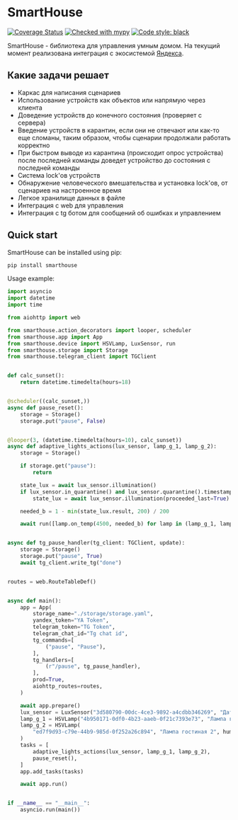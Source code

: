 # SmartHouse
[![Coverage Status](https://coveralls.io/repos/github/vivenchik/smarthouse/badge.svg?branch=master)](https://coveralls.io/github/vivenchik/smarthouse?branch=master)
[![Checked with mypy](https://www.mypy-lang.org/static/mypy_badge.svg)](https://mypy-lang.org/)
[![Code style: black](https://img.shields.io/badge/code%20style-black-000000.svg)](https://github.com/psf/black)

SmartHouse - библиотека для управления умным домом. На текущий момент реализована интеграция с экосистемой [Яндекса](https://yandex.ru/dev/dialogs/smart-home/doc/concepts/platform-protocol.html).

Какие задачи решает
-------------
* Каркас для написания сценариев
* Использование устройств как объектов или напрямую через клиента
* Доведение устройств до конечного состояния (проверяет с сервера)
* Введение устройств в карантин, если они не отвечают или как-то еще сломаны, таким образом, чтобы сценарии продолжали работать корректно
* При быстром выводе из карантина (происходит опрос устройства) после последней команды доведет устройство до состояния с последней команды
* Система lock'ов устройств
* Обнаружение человеческого вмешательства и установка lock'ов, от сценариев на настроенное время
* Легкое хранилище данных в файле
* Интеграция с web для управления
* Интеграция с tg ботом для сообщений об ошибках и управлением

Quick start
-----------
SmartHouse can be installed using pip:

```bash
pip install smarthouse
```

Usage example:
```python
import asyncio
import datetime
import time

from aiohttp import web

from smarthouse.action_decorators import looper, scheduler
from smarthouse.app import App
from smarthouse.device import HSVLamp, LuxSensor, run
from smarthouse.storage import Storage
from smarthouse.telegram_client import TGClient


def calc_sunset():
    return datetime.timedelta(hours=18)


@scheduler((calc_sunset,))
async def pause_reset():
    storage = Storage()
    storage.put("pause", False)


@looper(3, (datetime.timedelta(hours=10), calc_sunset))
async def adaptive_lights_actions(lux_sensor, lamp_g_1, lamp_g_2):
    storage = Storage()

    if storage.get("pause"):
        return

    state_lux = await lux_sensor.illumination()
    if lux_sensor.in_quarantine() and lux_sensor.quarantine().timestamp + 5 * 60 > time.time():
        state_lux = await lux_sensor.illumination(proceeded_last=True)

    needed_b = 1 - min(state_lux.result, 200) / 200

    await run([lamp.on_temp(4500, needed_b) for lamp in (lamp_g_1, lamp_g_2)])


async def tg_pause_handler(tg_client: TGClient, update):
    storage = Storage()
    storage.put("pause", True)
    await tg_client.write_tg("done")


routes = web.RouteTableDef()


async def main():
    app = App(
        storage_name="./storage/storage.yaml",
        yandex_token="YA Token",
        telegram_token="TG Token",
        telegram_chat_id="Tg chat id",
        tg_commands=[
            ("pause", "Pause"),
        ],
        tg_handlers=[
            (r"/pause", tg_pause_handler),
        ],
        prod=True,
        aiohttp_routes=routes,
    )

    await app.prepare()
    lux_sensor = LuxSensor("3d580790-00dc-4ce3-9892-a4cdbb346269", "Датчик освещенности")
    lamp_g_1 = HSVLamp("4b950171-0df0-4b23-aaeb-0f21c7393e73", "Лампа гостиная 1")
    lamp_g_2 = HSVLamp(
        "ed7f9d93-c79e-44b9-985d-0f252a26c894", "Лампа гостиная 2", human_time_func=lambda: time.time() + 15 * 60
    )
    tasks = [
        adaptive_lights_actions(lux_sensor, lamp_g_1, lamp_g_2),
        pause_reset(),
    ]
    app.add_tasks(tasks)

    await app.run()


if __name__ == "__main__":
    asyncio.run(main())
```
